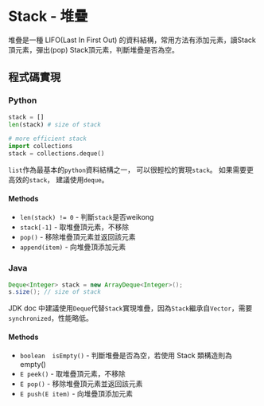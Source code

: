 # Stack - 堆疊

堆疊是一種 LIFO(Last In First Out) 的資料結構，常用方法有添加元素，讀Stack頂元素，彈出(pop) Stack頂元素，判斷堆疊是否為空。

## 程式碼實現

### Python
```python
stack = []
len(stack) # size of stack

# more efficient stack
import collections
stack = collections.deque()
```

`list`作為最基本的`python`資料結構之一， 可以很輕松的實現`stack`。 如果需要更高效的`stack`， 建議使用`deque`。

#### Methods

- `len(stack) != 0` - 判斷`stack`是否weikong
- `stack[-1]` - 取堆疊頂元素，不移除
- `pop()` - 移除堆疊頂元素並返回該元素
- `append(item)` - 向堆疊頂添加元素


### Java

```java
Deque<Integer> stack = new ArrayDeque<Integer>();
s.size(); // size of stack
```

JDK doc 中建議使用`Deque`代替`Stack`實現堆疊，因為`Stack`繼承自`Vector`，需要`synchronized`，性能略低。

#### Methods

- `boolean	isEmpty()` - 判斷堆疊是否為空，若使用 Stack 類構造則為 empty()
- `E peek()` - 取堆疊頂元素，不移除
- `E pop()` - 移除堆疊頂元素並返回該元素
- `E push(E item)` - 向堆疊頂添加元素
